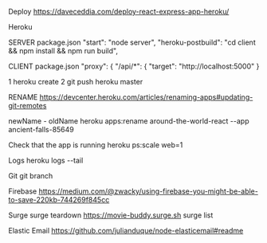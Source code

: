 Deploy
https://daveceddia.com/deploy-react-express-app-heroku/

Heroku

SERVER package.json
"start": "node server",
"heroku-postbuild": "cd client && npm install && npm run build",

CLIENT package.json
"proxy": {
"/api/\*": {
"target": "http://localhost:5000"
}

1 heroku create
2 git push heroku master

RENAME
https://devcenter.heroku.com/articles/renaming-apps#updating-git-remotes

newName - oldName
heroku apps:rename around-the-world-react --app ancient-falls-85649

Check that the app is running
heroku ps:scale web=1

Logs
heroku logs --tail

Git
git branch

Firebase
https://medium.com/@zwacky/using-firebase-you-might-be-able-to-save-220kb-744269f845cc

Surge
surge teardown https://movie-buddy.surge.sh
surge list

Elastic Email
https://github.com/julianduque/node-elasticemail#readme
